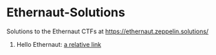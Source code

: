 # Ethernaut-Solutions
Solutions to the Ethernaut CTFs at https://ethernaut.zeppelin.solutions/

1. Hello Ethernaut: [a relative link](Hello_Ethernaut.md)

